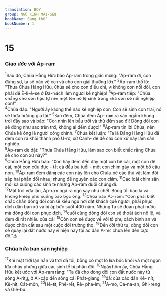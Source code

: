 ```yaml
---
translation: BDY
group: NGŨ KINH MAI-SEN
bookName: Sáng thế 
bookNumber: 1
---
```


<div class="title"><h1>15</h1><h3>Giao ước với Áp-ram</h3></div>
<span class="verse sa_15_1"><sup>1</sup>Sau đó, Chúa Hằng Hữu bảo Áp-ram trong giấc mộng: &#34;Áp-ram ơi, con đừng sợ, ta sẽ bảo vệ con và cho con giải thưởng lớn.&#34; </span>
<span class="verse sa_15_2"><sup>2</sup>Áp-ram thổ lộ: &#34;Thưa Chúa Hằng Hữu, Chúa sẽ cho con điều chi, vì không con nối dõi, con phải để Ê-li-ê-se ở Đa-mách làm người kế nghiệp! </span>
<span class="verse sa_15_3"><sup>3</sup>Áp-ram tiếp: &#34;Chúa chẳng cho con hậu tự nên một tên nô lệ sinh trong nhà con sẽ nối nghiệp con!&#34;<br/></span>
<span class="verse sa_15_4"><sup>4</sup>Chúa đáp: &#34;Người ấy không thể nào kế nghiệp con. Con sẽ sinh con trai, nó sẽ thừa hưởng gia tài.&#34; </span>
<span class="verse sa_15_5"><sup>5</sup>Ban đêm, Chúa đem Áp- ram ra sân ngắm khung trời đầy sao và bảo: &#34;Con nhìn lên bầu trời và thử đếm sao đi! Dòng dõi con sẽ đông như sao trên trời, không ai đếm được!&#34; </span>
<span class="verse sa_15_6"><sup>6</sup>Áp-ram tin lời Chúa, nên Chúa kể ông là người công chính. </span>
<span class="verse sa_15_7"><sup>7</sup>Chúa kết luận: &#34;Ta là Đấng Hằng Hữu đã đem con ra khỏi thành phố U-rơ, xứ Canh- đê để cho con xứ này làm sản nghiệp.<br/></span>
<span class="verse sa_15_8"><sup>8</sup>Áp-ram dè dặt: &#34;Thưa Chúa Hằng Hữu, làm sao con biết chắc rằng Chúa sẽ cho con xứ này?&#34;<br/></span>
<span class="verse sa_15_9"><sup>9</sup>Chúa Hằng Hữu bảo: &#34;Con hãy đem đến đây một con bê cái, một con dê cái, một con cừu đực - tất cả đều ba tuổi - một con chim gáy và một bồ câu non. </span>
<span class="verse sa_15_10"><sup>10</sup>Áp-ram đem dâng các con này lên cho Chúa, xẻ các thú vật làm đôi sắp hai phần đối nhau, nhưng để nguyên các con chim. </span>
<span class="verse sa_15_11"><sup>11</sup>Các loài chim săn mồi sà xuống các sinh tế nhưng Áp-ram đuổi chúng đi.<br/></span>
<span class="verse sa_15_12"><sup>12</sup>Mặt trời vừa lặn, Áp-ram ngã ra ngủ say như chết. Bóng tối bao la và khủng khiếp phủ xuống bao bọc ông. </span>
<span class="verse sa_15_13"><sup>13</sup>Chúa bảo Áp-ram: &#34;Con phải biết chắc chắn dòng dõi con sẽ kiều ngụ nơi đất khách quê người, phải phục dịch dân bản xứ và bị áp bức suốt 400 năm. Nhưng Ta sẽ đoán phạt nước mà dòng dõi con phục dịch, </span>
<span class="verse sa_15_14"><sup>14</sup>cuối cùng dòng dõi con sẽ thoát ách nô lệ, và đem đi rất nhiều của cải. </span>
<span class="verse sa_15_15"><sup>15</sup>Còn con sẽ được về với tổ phụ cách bình an và được chôn cất sau một cuộc đời trường thọ. </span>
<span class="verse sa_15_16"><sup>16</sup>Đến đời thứ tư, dòng dõi con sẽ quay lại đất nước này vì hiện nay tội ác dân A-mo chưa lên đến cực độ.&#34;<a href="#" data-toggle="tooltip" data-placement="bottom" title="Nt đầy">⚓</a></span>
<div class="title"><h3>Chúa hứa ban sản nghiệp</h3></div>
<span class="verse sa_15_17"><sup>17</sup>Khi mặt trời lặn hẳn và trời đã tối, bỗng có một lò lửa bốc khói và một ngọn lửa cháy phừng giữa các sinh tế bị phân đôi. </span>
<span class="verse sa_15_18"><sup>18</sup>Ngày hôm ấy, Chúa Hằng Hữu kết ước với Áp-ram rằng: &#34;Ta đã cho dòng dõi con đất nước này từ sông A-rít<a href="#" data-toggle="tooltip" data-placement="bottom" title="có lẽ là sông Wadi-el-Arish">⚓</a> ở Ai-cập đến sông cái Phát-giang, </span>
<span class="verse sa_15_19"><sup>19</sup>đất của các dân Kê- nít, Kê-nít, Cát-môn, </span>
<span class="verse sa_15_20"><sup>20</sup>Hê-tít, Phê-rết, Rê- pha-im, </span>
<span class="verse sa_15_21"><sup>21</sup>A-mo, Ca-na-an, Ghi-reng và Giê-bu.</span>

